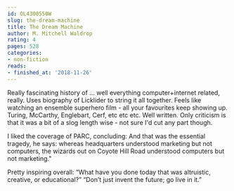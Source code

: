 ```yaml
---
id: OL4300550W
slug: the-dream-machine
title: The Dream Machine
author: M. Mitchell Waldrop
rating: 4
pages: 528
categories:
- non-fiction
reads:
- finished_at: '2018-11-26'
---
```

Really fascinating history of ... well everything computer+internet related, really. Uses biography of Licklider to string it all together. Feels like watching an ensemble superhero film - all your favourites keep showing up. Turing, McCarthy, Englebart, Cerf, etc etc etc. Well written. Only criticism is that it was a bit of a slog length wise - not sure I'd cut any part though.

I liked the coverage of PARC, concluding: And that was the essential tragedy, he says: whereas headquarters understood marketing but not computers, the wizards out on Coyote Hill Road understood computers but not marketing."

Pretty inspiring overall: “What have you done today that was altruistic, creative, or educational?” “Don’t just invent the future; go live in it.”
